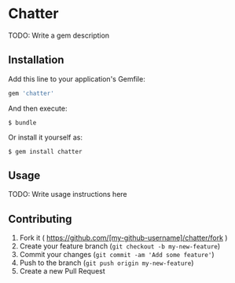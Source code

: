 # Chatter

TODO: Write a gem description

## Installation

Add this line to your application's Gemfile:

```ruby
gem 'chatter'
```

And then execute:

    $ bundle

Or install it yourself as:

    $ gem install chatter

## Usage

TODO: Write usage instructions here

## Contributing

1. Fork it ( https://github.com/[my-github-username]/chatter/fork )
2. Create your feature branch (`git checkout -b my-new-feature`)
3. Commit your changes (`git commit -am 'Add some feature'`)
4. Push to the branch (`git push origin my-new-feature`)
5. Create a new Pull Request
